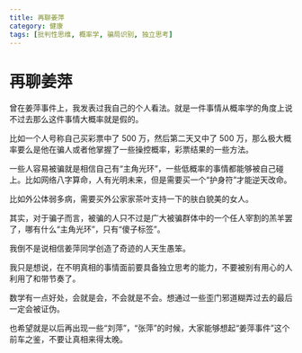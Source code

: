 ```yaml
---
title: 再聊姜萍
category: 健康
tags: [批判性思维, 概率学, 骗局识别, 独立思考]
---
```

# 再聊姜萍
曾在姜萍事件上，我发表过我自己的个人看法。就是一件事情从概率学的角度上说不过去那么这件事情大概率就是假的。

比如一个人号称自己买彩票中了 500 万，然后第二天又中了 500 万，那么极大概率要么是他在骗人或者他掌握了一些操控概率，彩票结果的一些方法。

一些人容易被骗就是相信自己有“主角光环”，一些低概率的事情都能够被自己碰上。比如网络八字算命，人有光明未来，但是需要买一个“护身符”才能逆天改命。

比如外公体弱多病，需要买外公家家茶叶支持一下的肤白貌美的女人。

其实，对于骗子而言，被骗的人只不过是广大被骗群体中的一个任人宰割的羔羊罢了，哪有什么“主角光环”，只有“傻子标签”。

我倒不是说相信姜萍同学创造了奇迹的人天生愚笨。

我只是想说，在不明真相的事情面前要具备独立思考的能力，不要被别有用心的人利用了和带节奏了。

数学有一点好处，会就是会，不会就是不会。想通过一些歪门邪道糊弄过去的最后一定会被证伪。

也希望就是以后再出现一些“刘萍”，“张萍”的时候，大家能够想起“姜萍事件”这个前车之鉴，不要让真相来得太晚。